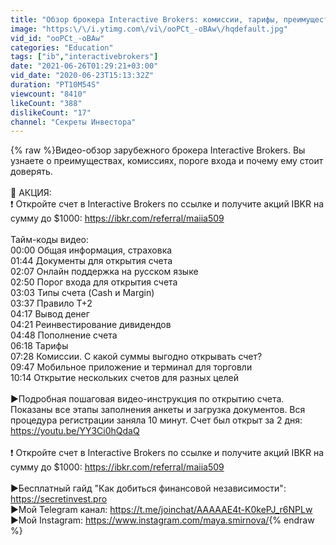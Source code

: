 ```yaml
---
title: "Обзор брокера Interactive Brokers: комиссии, тарифы, преимущества и порог входа."
image: "https:\/\/i.ytimg.com\/vi\/ooPCt_-oBAw\/hqdefault.jpg"
vid_id: "ooPCt_-oBAw"
categories: "Education"
tags: ["ib","interactivebrokers"]
date: "2021-06-26T01:29:21+03:00"
vid_date: "2020-06-23T15:13:32Z"
duration: "PT10M54S"
viewcount: "8410"
likeCount: "388"
dislikeCount: "17"
channel: "Секреты Инвестора"
---
```

{% raw %}Видео-обзор зарубежного брокера Interactive Brokers. Вы узнаете о преимуществах, комиссиях, пороге входа и почему ему стоит доверять.<br /><br />🎁  АКЦИЯ:<br />❗️ Откройте счет в Interactive Brokers по ссылке и получите акций IBKR на сумму до $1000: <a rel="nofollow" target="blank" href="https://ibkr.com/referral/maiia509">https://ibkr.com/referral/maiia509</a><br /><br />Тайм-коды видео:<br />00:00 Общая информация, страховка<br />01:44 Документы для открытия счета<br />02:07 Онлайн поддержка на русском языке<br />02:50 Порог входа для открытия счета<br />03:03 Типы счета (Cash и Margin)<br />03:37 Правило T+2<br />04:17 Вывод денег<br />04:21 Реинвестирование дивидендов<br />04:48 Пополнение счета<br />06:18 Тарифы<br />07:28 Комиссии. С какой суммы выгодно открывать счет? <br />09:47 Мобильное приложение и терминал для торговли<br />10:14 Открытие нескольких счетов для разных целей<br /><br />►Подробная пошаговая видео-инструкция по открытию счета. Показаны все этапы заполнения анкеты и загрузка документов. Вся процедура регистрации заняла 10 минут. Счет был открыт за 2 дня: <a rel="nofollow" target="blank" href="https://youtu.be/YY3Ci0hQdaQ">https://youtu.be/YY3Ci0hQdaQ</a><br /><br />❗️ Откройте счет в Interactive Brokers по ссылке и получите акций IBKR на сумму до $1000: <a rel="nofollow" target="blank" href="https://ibkr.com/referral/maiia509">https://ibkr.com/referral/maiia509</a><br /><br />►Бесплатный гайд &quot;Как добиться финансовой независимости&quot;: <a rel="nofollow" target="blank" href="https://secretinvest.pro">https://secretinvest.pro</a><br />►Мой Telegram канал: <a rel="nofollow" target="blank" href="https://t.me/joinchat/AAAAAE4t-K0kePJ_r6NPLw">https://t.me/joinchat/AAAAAE4t-K0kePJ_r6NPLw</a><br />►Мой Instagram: <a rel="nofollow" target="blank" href="https://www.instagram.com/maya.smirnova/">https://www.instagram.com/maya.smirnova/</a>{% endraw %}
